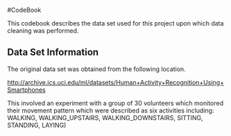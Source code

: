 #CodeBook

This codebook describes the data set used for this project upon which data cleaning was performed.

## Data Set Information

The original data set was obtained from the following location.

http://archive.ics.uci.edu/ml/datasets/Human+Activity+Recognition+Using+Smartphones

This involved an experiment with a group of 30 volunteers which monitored their movement pattern which were described as six activities including: WALKING, WALKING_UPSTAIRS, WALKING_DOWNSTAIRS, SITTING, STANDING, LAYING)


